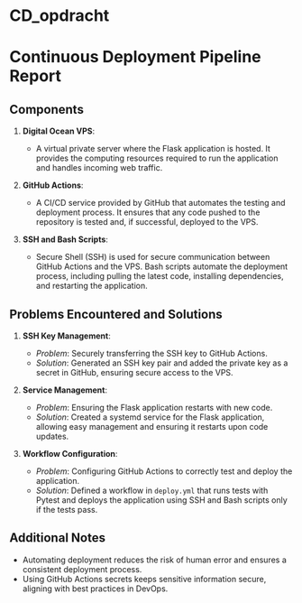 # CD_opdracht
# Continuous Deployment Pipeline Report

## Components

1. **Digital Ocean VPS**:
   - A virtual private server where the Flask application is hosted. It provides the computing resources required to run the application and handles incoming web traffic.

2. **GitHub Actions**:
   - A CI/CD service provided by GitHub that automates the testing and deployment process. It ensures that any code pushed to the repository is tested and, if successful, deployed to the VPS.

3. **SSH and Bash Scripts**:
   - Secure Shell (SSH) is used for secure communication between GitHub Actions and the VPS. Bash scripts automate the deployment process, including pulling the latest code, installing dependencies, and restarting the application.

## Problems Encountered and Solutions

1. **SSH Key Management**:
   - *Problem*: Securely transferring the SSH key to GitHub Actions.
   - *Solution*: Generated an SSH key pair and added the private key as a secret in GitHub, ensuring secure access to the VPS.

2. **Service Management**:
   - *Problem*: Ensuring the Flask application restarts with new code.
   - *Solution*: Created a systemd service for the Flask application, allowing easy management and ensuring it restarts upon code updates.

3. **Workflow Configuration**:
   - *Problem*: Configuring GitHub Actions to correctly test and deploy the application.
   - *Solution*: Defined a workflow in `deploy.yml` that runs tests with Pytest and deploys the application using SSH and Bash scripts only if the tests pass.

## Additional Notes

- Automating deployment reduces the risk of human error and ensures a consistent deployment process.
- Using GitHub Actions secrets keeps sensitive information secure, aligning with best practices in DevOps.

